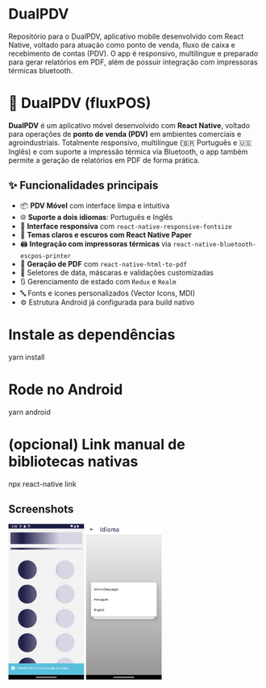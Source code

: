 # DualPDV
Repositório para o DualPDV, aplicativo mobile desenvolvido com React Native, voltado para atuação como ponto de venda, fluxo de caixa e recebimento de contas (PDV). O app é responsivo, multilíngue e preparado para gerar relatórios em PDF, além de possuir integração com impressoras térmicas bluetooth.
# 🧾 DualPDV (fluxPOS)

**DualPDV** é um aplicativo móvel desenvolvido com **React Native**, voltado para operações de **ponto de venda (PDV)** em ambientes comerciais e agroindustriais. Totalmente responsivo, multilíngue (🇧🇷 Português e 🇺🇸 Inglês) e com suporte a impressão térmica via Bluetooth, o app também permite a geração de relatórios em PDF de forma prática.

## ✨ Funcionalidades principais

- 📦 **PDV Móvel** com interface limpa e intuitiva
- 🌐 **Suporte a dois idiomas**: Português e Inglês
- 📱 **Interface responsiva** com `react-native-responsive-fontsize`
- 🎨 **Temas claros e escuros com React Native Paper**
- 🖨️ **Integração com impressoras térmicas** via `react-native-bluetooth-escpos-printer`
- 🧾 **Geração de PDF** com `react-native-html-to-pdf`
- 📆 Seletores de data, máscaras e validações customizadas
- 🔃 Gerenciamento de estado com `Redux` e `Realm`
- 🔤 Fonts e ícones personalizados (Vector Icons, MDI)
- ⚙️ Estrutura Android já configurada para build nativo

# Instale as dependências
yarn install

# Rode no Android
yarn android

# (opcional) Link manual de bibliotecas nativas
npx react-native link

## Screenshots
<img src="src/screenshots/dualpdv_1.jpeg" width="150" alt="Tela 1" />
<img src="src/screenshots/dualpdv_2.jpeg" width="150" alt="Tela 2" />
